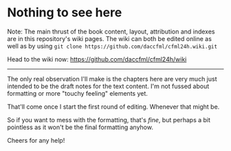 Nothing to see here
===================

Note: The main thrust of the book content, layout, attribution and indexes are in this repository's wiki pages. The wiki can both be edited online as well as by using  `git clone https://github.com/daccfml/cfml24h.wiki.git` 

Head to the wiki now: https://github.com/daccfml/cfml24h/wiki

* * *

The only real observation I'll make is the chapters here are very much just intended to be the draft notes for the text content. I'm not fussed about formatting or more "touchy feeling" elements yet.

That'll come once I start the first round of editing. Whenever that might be.

So if you want to mess with the formatting, that's *fine*, but perhaps a bit pointless as it won't be the final formatting anyhow.

Cheers for any help!
